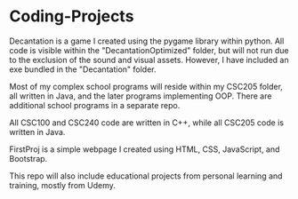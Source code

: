 # Coding-Projects

Decantation is a game I created using the pygame library within python. All code is visible within the "DecantationOptimized" folder, but will not run due to the exclusion of the sound and visual assets. However, I have included an exe bundled in the "Decantation" folder.

Most of my complex school programs will reside within my CSC205 folder, all written in Java, and the later programs implementing OOP. There are additional school programs in a separate repo.

All CSC100 and CSC240 code are written in C++, while all CSC205 code is written in Java.

FirstProj is a simple webpage I created using HTML, CSS, JavaScript, and Bootstrap.

This repo will also include educational projects from personal learning and training, mostly from Udemy.
